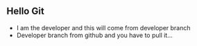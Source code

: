 ## Hello Git

- I am the developer and this will come from developer branch
- Developer branch from github and you have to pull it...
